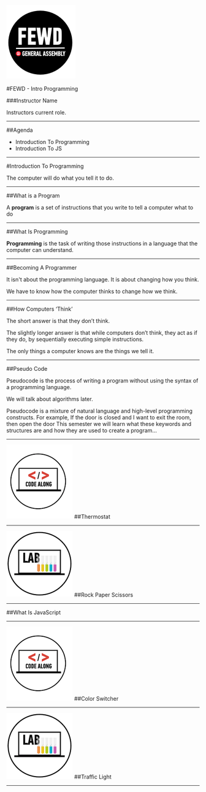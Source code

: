 ![GeneralAssemb.ly](../../img/icons/FEWD_Logo.png)

#FEWD - Intro Programming

###Instructor Name

Instructors current role.

---


##Agenda

*	Introduction To Programming
*	Introduction To JS

---


#Introduction To Programming

The computer will do what you tell it to do.

---


##What is a Program

A __program__ is a set of instructions that you write to tell a computer what to do

---

##What Is Programming

__Programming__ is the task of writing those instructions in a language that the computer can understand.


---

##Becoming A Programmer

It isn't about the programming language. It is about changing how you think.

We have to know how the computer thinks to change how we think.

---

##How Computers ‘Think’

The short answer is that they don’t think.

The slightly longer answer is that while computers don’t think, they act as if they do, by sequentially executing simple instructions.

The only things a computer knows are the things we tell it.


---


##Pseudo Code

Pseudocode is the process of writing a program without using the syntax of a programming language.

<aside class="notes"> 
We will talk about algorithms later.

Pseudocode is a mixture of natural language and high-level programming constructs. For example,
If the door is closed and I want to exit the room, then open the door
This semester we will learn what these keywords and structures are and how they are used to create a program…

</aside>

---



![GeneralAssemb.ly](../../img/icons/code_along.png)
##Thermostat

---



![GeneralAssemb.ly](../../img/icons/exercise_icon_md.png)
##Rock Paper Scissors

---

##What Is JavaScript



---
![GeneralAssemb.ly](../../img/icons/code_along.png)
##Color Switcher

---



![GeneralAssemb.ly](../../img/icons/exercise_icon_md.png)
##Traffic Light

---
